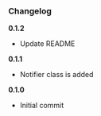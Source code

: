 ### Changelog

**0.1.2**

* Update README

**0.1.1**

* Notifier class is added

**0.1.0**

* Initial commit
